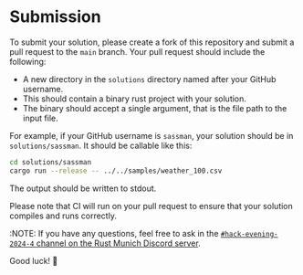 # Submission

To submit your solution, please create a fork of this repository and submit a pull request to the `main` branch. Your pull request should include the following:

- A new directory in the `solutions` directory named after your GitHub username.
- This should contain a binary rust project with your solution.
- The binary should accept a single argument, that is the file path to the input file.

For example, if your GitHub username is `sassman`, your solution should be in `solutions/sassman`.
It should be callable like this:

```sh
cd solutions/sassman
cargo run --release -- ../../samples/weather_100.csv
```

The output should be written to stdout.

Please note that CI will run on your pull request to ensure that your solution compiles and runs correctly.

:NOTE: If you have any questions, feel free to ask in the [`#hack-evening-2024-4` channel on the Rust Munich Discord server](https://discord.com/channels/704612189532586014/1315802468868817007).

Good luck! 🦀
